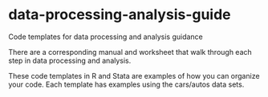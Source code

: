 # data-processing-analysis-guide
Code templates for data processing and analysis guidance

There are a corresponding manual and worksheet that walk through each step in data processing and analysis. 

These code templates in R and Stata are examples of how you can organize your code. Each template has examples using the cars/autos data sets.
